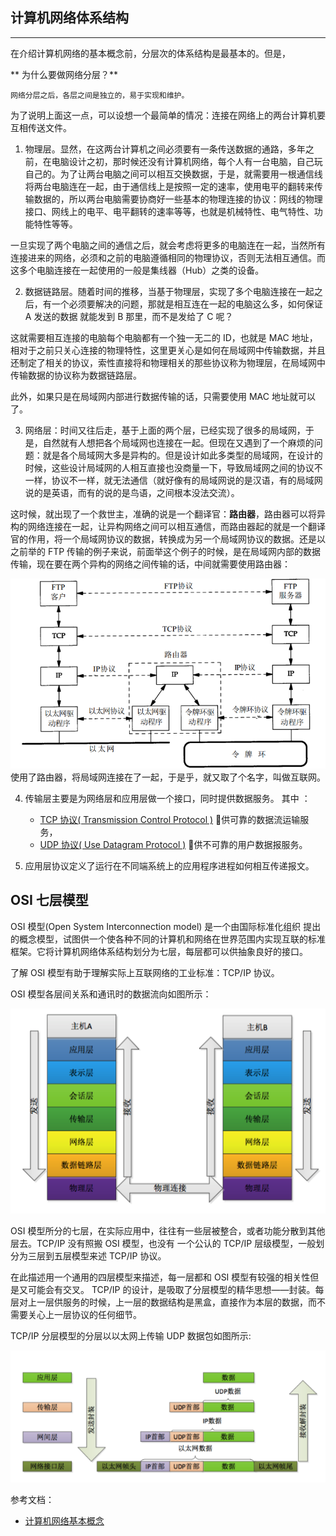 ## 计算机网络体系结构


---


在介绍计算机网络的基本概念前，分层次的体系结构是最基本的。但是，

** 为什么要做网络分层？**


    网络分层之后，各层之间是独立的，易于实现和维护。

为了说明上面这一点，可以设想一个最简单的情况：连接在网络上的两台计算机要互相传送文件。

1. 物理层。显然，在这两台计算机之间必须要有一条传送数据的通路，多年之前，在电脑设计之初，那时候还没有计算机网络，每个人有一台电脑，自己玩自己的。为了让两台电脑之间可以相互交换数据，于是，就需要用一根通信线将两台电脑连在一起，由于通信线上是按照一定的速率，使用电平的翻转来传输数据的，所以两台电脑需要协商好一些基本的物理连接的协议：网线的物理接口、网线上的电平、电平翻转的速率等等，也就是机械特性、电气特性、功能特性等等。

一旦实现了两个电脑之间的通信之后，就会考虑将更多的电脑连在一起，当然所有连接进来的网络，必须和之前的电脑遵循相同的物理协议，否则无法相互通信。而这多个电脑连接在一起使用的一般是集线器（Hub）之类的设备。

2. 数据链路层。随着时间的推移，当基于物理层，实现了多个电脑连接在一起之后，有一个必须要解决的问题，那就是相互连在一起的电脑这么多，如何保证 A 发送的数据
就能发到 B 那里，而不是发给了 C 呢？

这就需要相互连接的电脑每个电脑都有一个独一无二的 ID，也就是 MAC 地址，相对于之前只关心连接的物理特性，这里更关心是如何在局域网中传输数据，并且还制定了相关的协议，索性直接将和物理相关的那些协议称为物理层，在局域网中传输数据的协议称为数据链路层。

此外，如果只是在局域网内部进行数据传输的话，只需要使用 MAC 地址就可以了。

3. 网络层：时间又往后走，基于上面的两个层，已经实现了很多的局域网，于是，自然就有人想把各个局域网也连接在一起。但现在又遇到了一个麻烦的问题：就是各个局域网大多是异构的。但是设计如此多类型的局域网，在设计的时候，这些设计局域网的人相互直接也没商量一下，导致局域网之间的协议不一样，协议不一样，就无法通信（就好像有的局域网说的是汉语，有的局域网说的是英语，而有的说的是鸟语，之间根本没法交流）。

这时候，就出现了一个救世主，准确的说是一个翻译官：**路由器**，路由器可以将异构的网络连接在一起，让异构网络之间可以相互通信，而路由器起的就是一个翻译官的作用，将一个局域网协议的数据，转换成为另一个局域网协议的数据。还是以之前举的 FTP 传输的例子来说，前面举这个例子的时候，是在局域网内部的数据传输，现在要在两个异构的网络之间传输的话，中间就需要使用路由器：

 ![ftp][1]
使用了路由器，将局域网连接在了一起，于是乎，就又取了个名字，叫做互联网。

4. 传输层主要是为网络层和应用层做一个接口，同时提供数据服务。
其中 ：
    * [TCP 协议( Transmission Control Protocol )](https://en.wikipedia.org/wiki/Transmission_Control_Protocol) 􏰁供可靠的数据流运输服务，
    * [UDP 协议( Use Datagram Protocol )](https://en.wikipedia.org/wiki/User_Datagram_Protocol) 􏰁供不可靠的用户数据报服务。

5. 应用层协议定义了运行在不同端系统上的应用程序进程如何相互传递报文。


## OSI 七层模型

OSI 模型(Open System Interconnection model) 是一个由国际标准化组织
提出的概念模型，试图供一个使各种不同的计算机和网络在世界范围内实现互联的标准框架。它将计算机网络体系结构划分为七层，每层都可以供抽象良好的接口。

了解 OSI 模型有助于理解实际上互联网络的工业标准：TCP/IP 协议。


OSI 模型各层间关系和通讯时的数据流向如图所示：

 ![osi][2]


OSI 模型所分的七层，在实际应用中，往往有一些层被整合，或者功能分散到其他层去。TCP/IP 没有照搬 OSI 模型，也没有 一个公认的 TCP/IP 层级模型，一般划分为三层到五层模型来述 TCP/IP 协议。

在此描述用一个通用的四层模型来描述，每一层都和 OSI 模型有较强的相关性但是又可能会有交叉。
TCP/IP 的设计，是吸取了分层模型的精华思想——封装。每层对上一层供服务的时候，上一层的数据结构是黑盒，直接作为本层的数据，而不需要关心上一层协议的任何细节。

TCP/IP 分层模型的分层以以太网上传输 UDP 数据包如图所示:


 ![tcp_ip][3]


参考文档：

* [计算机网络基本概念](https://www.zybuluo.com/Duanxx/note/557360)


[1]: ../../images/base/ftp.png
[2]: ../../images/base/osi.png
[3]: ../../images/base/tcp_ip.png
